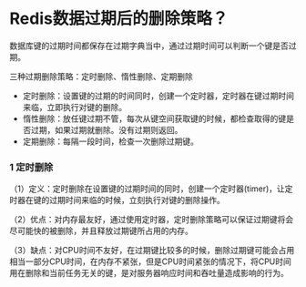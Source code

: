 # Redis数据过期后的删除策略？

数据库键的过期时间都保存在过期字典当中，通过过期时间可以判断一个键是否过期。

三种过期删除策略：定时删除、惰性删除、定期删除

- 定时删除：设置键的过期的时间同时，创建一个定时器，定时器在键过期时间来临，立即执行对键的删除。
- 惰性删除：放任键过期不管，每次从键空间获取键的时候，都检查取得的键是否过期，如果过期就删除。没有过期则返回。
- 定期删除：每隔一段时间，检查一次删除过期键。

### 1 定时删除

（1）定义：定时删除在设置键的过期时间的同时，创建一个定时器(timer)，让定时器在键的过期时间来临的时候，立刻执行对键的删除操作。

（2）优点：对内存最友好，通过使用定时器，定时删除策略可以保证过期键将会尽可能快的被删除，并且释放过期键所占用的内存。

（3）缺点：对CPU时间不友好，在过期键比较多的时候，删除过期键可能会占用相当一部分CPU时间，在内存不紧张，但是CPU时间紧张的情况下，将CPU时间用在删除和当前任务无关的键，是对服务器响应时间和吞吐量造成影响的行为。